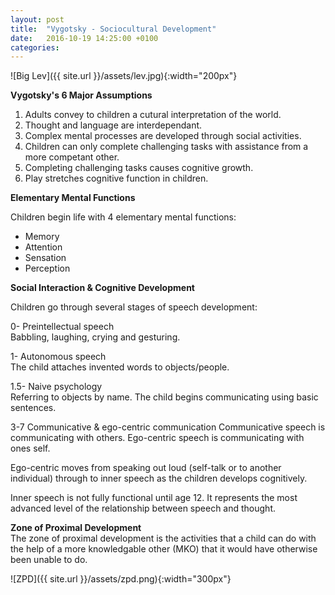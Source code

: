 ```yaml
---
layout: post
title:  "Vygotsky - Sociocultural Development"
date:   2016-10-19 14:25:00 +0100
categories:
---
```


![Big Lev]({{ site.url }}/assets/lev.jpg){:width="200px"}


**Vygotsky's 6 Major Assumptions**

1. Adults convey to children a cutural interpretation of the world.
2. Thought and language are interdependant.
3. Complex mental processes are developed through social activities.
4. Children can only complete challenging tasks with assistance from a more competant other.
5. Completing challenging tasks causes cognitive growth.
6. Play stretches cognitive function in children.

**Elementary Mental Functions**  

Children begin life with 4 elementary mental functions:
- Memory
- Attention
- Sensation
- Perception

**Social Interaction & Cognitive Development**

Children go through several stages of speech development:  

0- Preintellectual speech  
Babbling, laughing, crying and gesturing.  

1- Autonomous speech  
The child attaches invented words to objects/people.  

1.5- Naive psychology  
Referring to objects by name.
The child begins communicating using basic sentences.

3-7 Communicative & ego-centric communication
Communicative speech is communicating with others.
Ego-centric speech is communicating with ones self.

Ego-centric moves from speaking out loud (self-talk or to another individual)
through to inner speech as the children develops cognitively.

Inner speech is not fully functional until age 12. It represents the most
advanced level of the relationship between speech and thought.

**Zone of Proximal Development**  
The zone of proximal development is the activities that a child can do with
the help of a more knowledgable other (MKO) that it would have otherwise
been unable to do.

![ZPD]({{ site.url }}/assets/zpd.png){:width="300px"}
